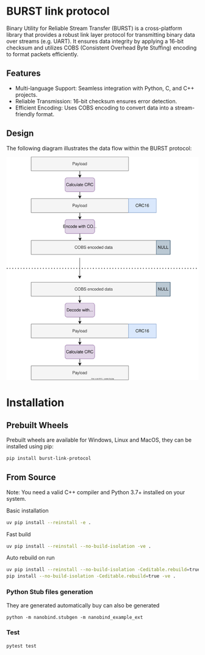 # BURST link protocol 
Binary Utility for Reliable Stream Transfer (BURST) is a cross-platform library that provides a robust link layer protocol for transmitting binary data over streams (e.g. UART). It ensures data integrity by applying a 16-bit checksum and utilizes COBS (Consistent Overhead Byte Stuffing) encoding to format packets efficiently.


## Features
* Multi-language Support: Seamless integration with Python, C, and C++ projects.
* Reliable Transmission: 16-bit checksum ensures error detection.
* Efficient Encoding: Uses COBS encoding to convert data into a stream-friendly format.

## Design
The following diagram illustrates the data flow within the BURST protocol:

![design](docs/design.svg "design")

# Installation

## Prebuilt Wheels

Prebuilt wheels are available for Windows, Linux and MacOS, they can be installed using pip:
```sh
pip install burst-link-protocol
```

## From Source
Note: You need a valid C++ compiler and Python 3.7+ installed on your system.

Basic installation
```sh
uv pip install --reinstall -e .
```

Fast build
```sh
uv pip install --reinstall --no-build-isolation -ve .
```

Auto rebuild on run
```sh
uv pip install --reinstall --no-build-isolation -Ceditable.rebuild=true -ve .
pip install --no-build-isolation -Ceditable.rebuild=true -ve .
``` 


### Python Stub files generation

They are generated automatically buy can also be generated 

```
python -m nanobind.stubgen -m nanobind_example_ext
```

### Test

```sh
pytest test
```


